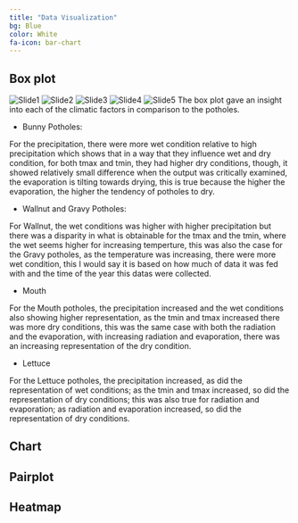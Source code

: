 ```yaml
---
title: "Data Visualization"
bg: Blue
color: White
fa-icon: bar-chart
---
```


## Box plot
![Slide1](https://user-images.githubusercontent.com/77670180/144376216-e4d18210-bcef-4c8d-9af0-df8f73360567.PNG)
![Slide2](https://user-images.githubusercontent.com/77670180/144376239-8c69dd2b-00b8-4c47-858e-db861a6f10ec.PNG)
![Slide3](https://user-images.githubusercontent.com/77670180/144376248-688c77e5-b394-4f3a-b5dc-a14ee79f566f.PNG)
![Slide4](https://user-images.githubusercontent.com/77670180/144376255-fd313dd6-7868-4d11-a1ce-8599eb1d24c0.PNG)
![Slide5](https://user-images.githubusercontent.com/77670180/144376261-acdcd4ee-33a9-4beb-a108-a26011cb1b56.PNG)
The box plot gave an insight into each of the climatic factors in comparison to the potholes.

- Bunny Potholes:

For the precipitation, there were more wet condition relative to high precipitation which shows that in a way that they influence wet and dry condition, for both tmax and tmin, they had higher dry conditions, though, it showed relatively small difference when the output was critically examined, the evaporation is tilting towards drying, this is true because the higher the evaporation, the higher the tendency of potholes to dry.

- Wallnut and Gravy Potholes:

For Wallnut, the wet conditions was higher with higher precipitation but there was a disparity in what is obtainable for the tmax and the tmin, where the wet seems higher for increasing temperture, this was also the case for the Gravy potholes, as the temperature was increasing, there were more wet condition, this I would say it is based on how much of data it was fed with and the time of the year this datas were collected.

- Mouth

For the Mouth potholes, the precipitation increased and the wet conditions also showing higher representation, as the tmin and tmax increased there was more dry conditions, this was the same case with both the radiation and the evaporation, with increasing radiation and evaporation, there was an increasing representation of the dry condition.

- Lettuce

For the Lettuce potholes, the precipitation increased, as did the representation of wet conditions; as the tmin and tmax increased, so did the representation of dry conditions; this was also true for radiation and evaporation; as radiation and evaporation increased, so did the representation of dry conditions.

## Chart
## Pairplot
## Heatmap
